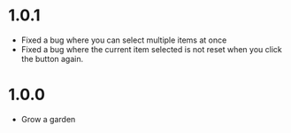 # 1.0.1
- Fixed a bug where you can select multiple items at once
- Fixed a bug where the current item selected is not reset when you click the button again.

# 1.0.0
- Grow a garden
